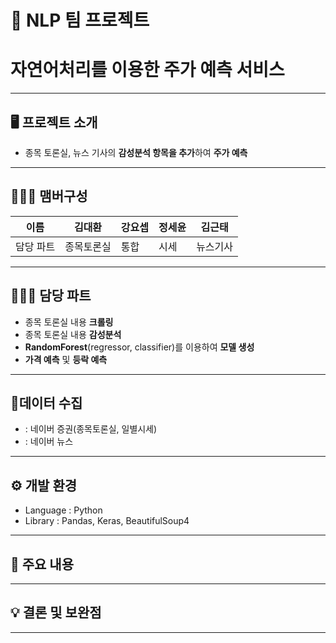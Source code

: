 # 🚩 NLP 팀 프로젝트
# **자연어처리를 이용한 주가 예측 서비스**
----------------------------------------------------------

## 🖥️ 프로젝트 소개
- 종목 토론실, 뉴스 기사의 **감성분석 항목을 추가**하여 **주가 예측**
----------------------------------------------------------


## 🧑‍🤝‍🧑 맴버구성
| 이름 | 김대환 | 강요셉 | 정세윤 | 김근태 |
|---|---|---|---|---|
| 담당 파트 | 종목토론실 | 통합 | 시세 | 뉴스기사 |
----------------------------------------------------------

## 👨🏻‍💻 담당 파트

- 종목 토론실 내용 **크롤링**
- 종목 토론실 내용 **감성분석**
- **RandomForest**(regressor, classifier)를 이용하여 **모델 생성**
- **가격 예측** 및 **등락 예측**

----------------------------------------------------------

## 📂데이터 수집
-  : 네이버 증권(종목토론실, 일별시세)
-  : 네이버 뉴스

----------------------------------------------------------

## ⚙️ 개발 환경
- Language : Python
- Library : Pandas, Keras, BeautifulSoup4
----------------------------------------------------------
## 📌 주요 내용



----------------------------------------------------------
## 💡 결론 및 보완점


----------------------------------------------------------
